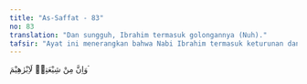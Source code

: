 ```yaml
---
title: "As-Saffat - 83"
no: 83
translation: "Dan sungguh, Ibrahim termasuk golongannya (Nuh)."
tafsir: "Ayat ini menerangkan bahwa Nabi Ibrahim termasuk keturunan dan penerus risalah Nabi Nuh. Beliau mengikuti jejak Nabi Nuh dalam memegang ajaran tauhid, meyakini akan adanya hari Kiamat, memperjuangkan penyebaran agama tauhid dan kepercayaan akan hari Kiamat, melaksanakan amar ma'ruf nahi munkar serta tabah dan sabar dalam menghadapi permusuhan kaum kafir."
---
```


وَاِنَّ مِنْ شِيْعَتِهٖ لَاِبْرٰهِيْمَ ۘ 
